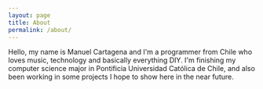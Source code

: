 ```yaml
---
layout: page
title: About
permalink: /about/
---
```


Hello, my name is Manuel Cartagena and I'm a programmer from Chile who loves music, technology and basically everything DIY.
I'm finishing my computer science major in Pontificia Universidad Católica de Chile, and also been working in some projects I hope to show here in the near future.
